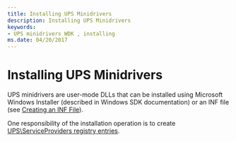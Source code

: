 ```yaml
---
title: Installing UPS Minidrivers
description: Installing UPS Minidrivers
keywords:
- UPS minidrivers WDK , installing
ms.date: 04/20/2017
---
```


# Installing UPS Minidrivers

UPS minidrivers are user-mode DLLs that can be installed using Microsoft Windows Installer (described in Windows SDK documentation) or an INF file (see [Creating an INF File](../install/overview-of-inf-files.md)).

One responsibility of the installation operation is to create [UPS\\ServiceProviders registry entries](ups-serviceproviders-registry-entries.md).
